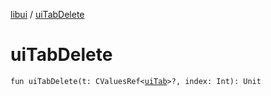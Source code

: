 [libui](index.md) / [uiTabDelete](./ui-tab-delete.md)

# uiTabDelete

`fun uiTabDelete(t: CValuesRef<`[`uiTab`](ui-tab.md)`>?, index: Int): Unit`